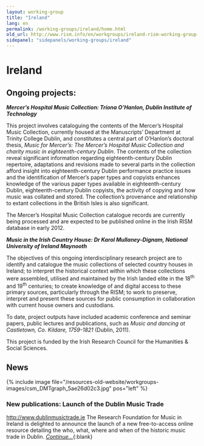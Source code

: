 ```yaml
---
layout: working-group
title: "Ireland"
lang: en
permalink: /working-groups/ireland/home.html
old_url: http://www.rism.info/en/workgroups/ireland-rism-working-group-ireland/home.html
sidepanel: "sidepanels/working-groups/ireland"
---
```


# Ireland

## Ongoing projects:

**_Mercer’s Hospital Music Collection: Tríona O’Hanlon, Dublin Institute of Technology_**

This project involves cataloguing the contents of the Mercer’s Hospital Music Collection, currently housed at the Manuscripts’ Department at Trinity College Dublin, and constitutes a central part of O’Hanlon’s doctoral thesis, _Music for Mercer’s: The Mercer’s Hospital Music Collection and charity music in eighteenth-century Dublin_. The contents of the collection reveal significant information regarding eighteenth-century Dublin repertoire, adaptations and revisions made to several parts in the collection afford insight into eighteenth-century Dublin performance practice issues and the identification of Mercer’s paper types and copyists enhances knowledge of the various paper types available in eighteenth-century Dublin, eighteenth-century Dublin copyists, the activity of copying and how music was collated and stored. The collection’s provenance and relationship to extant collections in the British Isles is also significant.

The Mercer’s Hospital Music Collection catalogue records are currently being processed and are expected to be published online in the Irish RISM database in early 2012.



**_Music in the Irish Country House: Dr Karol Mullaney-Dignam, National University of Ireland Maynooth_**

The objectives of this ongoing interdisciplinary research project are to identify and catalogue the music collections of selected country houses in Ireland; to interpret the historical context within which these collections were assembled, utilised and maintained by the Irish landed elite in the 18<sup>th</sup> and 19<sup>th</sup> centuries; to create knowledge of and digital access to these primary sources, particularly through the RISM; to work to preserve, interpret and present these sources for public consumption in collaboration with current house owners and custodians.

To date, project outputs have included academic conference and seminar papers, public lectures and publications, such as _Music and dancing at Castletown, Co. Kildare, 1759-1821_ (Dublin, 2011).

This project is funded by the Irish Research Council for the Humanities & Social Sciences.


<!-- [http://www.rism-ie.org/](http://www.rism-ie.org/){:blank}  -->

## News

{% include image file="/resources-old-website/workgroups-images/csm_DMTgraph_5ae26d02c3.jpg" pos="left" %}

### New publications: Launch of the Dublin Music Trade

http://www.dublinmusictrade.ie The Research Foundation for Music in Ireland is delighted to announce the launch of a new free-to-access online resource detailing the who, what, where and when of the historic music trade in Dublin. [_Continue..._](/working-groups/ireland/dublin.html){:blank}
